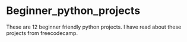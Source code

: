 # Beginner_python_projects
These are 12 beginner friendly python projects. 
I have read about these projects from freecodecamp.
